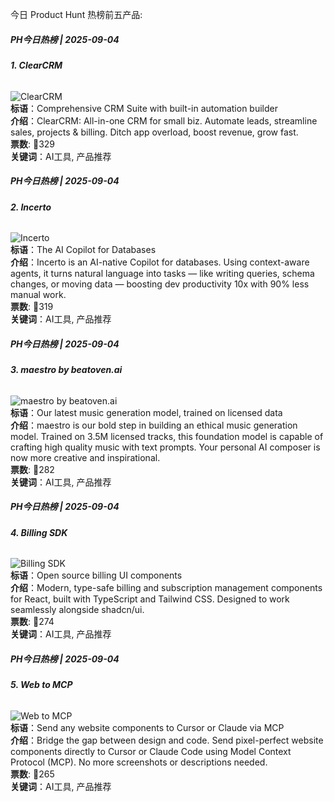 今日 Product Hunt 热榜前五产品:

##### *PH今日热榜 | 2025-09-04*
###### **1. ClearCRM**
![ClearCRM](https://ph-files.imgix.net/423889d0-65fc-4410-9063-0edbcc4b494c.svg?auto=format)  
**标语**：Comprehensive CRM Suite with built-in automation builder  
**介绍**：ClearCRM: All-in-one CRM for small biz. Automate leads, streamline sales, projects & billing. Ditch app overload, boost revenue, grow fast.  
**票数**: 🔺329  
**关键词**：AI工具, 产品推荐

##### *PH今日热榜 | 2025-09-04*
###### **2. Incerto**
![Incerto](https://ph-files.imgix.net/a1499ea0-13f3-4aa1-8174-af6150dfff6f.png?auto=format)  
**标语**：The AI Copilot for Databases  
**介绍**：Incerto is an AI-native Copilot for databases. Using context-aware agents, it turns natural language into tasks — like writing queries, schema changes, or moving data — boosting dev productivity 10x with 90% less manual work.  
**票数**: 🔺319  
**关键词**：AI工具, 产品推荐

##### *PH今日热榜 | 2025-09-04*
###### **3. maestro by beatoven.ai**
![maestro by beatoven.ai](https://ph-files.imgix.net/f1a8eab9-2167-45db-a845-26802f8e2497.png?auto=format)  
**标语**：Our latest music generation model, trained on licensed data  
**介绍**：maestro is our bold step in building an ethical music generation model. Trained on 3.5M licensed tracks, this foundation model is capable of crafting high quality music with text prompts. Your personal AI composer is now more creative and inspirational.  
**票数**: 🔺282  
**关键词**：AI工具, 产品推荐

##### *PH今日热榜 | 2025-09-04*
###### **4. Billing SDK**
![Billing SDK](https://ph-files.imgix.net/80151fc9-4e9e-46a1-b2e6-0305d3ae5eb4.png?auto=format)  
**标语**：Open source billing UI components  
**介绍**：Modern, type-safe billing and subscription management components for React, built with TypeScript and Tailwind CSS. Designed to work seamlessly alongside shadcn/ui.  
**票数**: 🔺274  
**关键词**：AI工具, 产品推荐

##### *PH今日热榜 | 2025-09-04*
###### **5. Web to MCP**
![Web to MCP](https://ph-files.imgix.net/857a6d61-340c-44f5-8172-53916a655ab8.png?auto=format)  
**标语**：Send any website components to Cursor or Claude via MCP  
**介绍**：Bridge the gap between design and code. Send pixel-perfect website components directly to Cursor or Claude Code using Model Context Protocol (MCP). No more screenshots or descriptions needed.  
**票数**: 🔺265  
**关键词**：AI工具, 产品推荐

